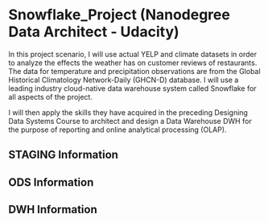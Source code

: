 # Snowflake_Project (Nanodegree Data Architect - Udacity)

In this project scenario, I will use actual YELP and climate datasets in order to analyze the effects the weather has on customer reviews of restaurants. The data for temperature and precipitation observations are from the Global Historical Climatology Network-Daily (GHCN-D) database. I will use a leading industry cloud-native data warehouse system called Snowflake for all aspects of the project.

I will then apply the skills they have acquired in the preceding Designing Data Systems Course to architect and design a Data Warehouse DWH for the purpose of reporting and online analytical processing (OLAP).

## STAGING Information


## ODS Information


## DWH Information
